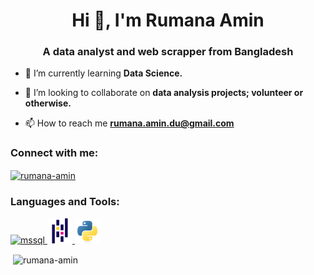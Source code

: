 <h1 align="center">Hi 👋, I'm Rumana Amin</h1>
<h3 align="center">A data analyst and web scrapper from Bangladesh</h3>

- 🌱 I’m currently learning **Data Science.**

- 👯 I’m looking to collaborate on **data analysis projects; volunteer or otherwise.**

- 📫 How to reach me **rumana.amin.du@gmail.com**

<h3 align="left">Connect with me:</h3>
<p align="left">
<a href="https://linkedin.com/in/rumana-amin" target="blank"><img align="center" src="https://raw.githubusercontent.com/rahuldkjain/github-profile-readme-generator/master/src/images/icons/Social/linked-in-alt.svg" alt="rumana-amin" height="30" width="40" /></a>
</p>

<h3 align="left">Languages and Tools:</h3>
<p align="left"> <a href="https://www.microsoft.com/en-us/sql-server" target="_blank" rel="noreferrer"> <img src="https://www.svgrepo.com/show/303229/microsoft-sql-server-logo.svg" alt="mssql" width="40" height="40"/> </a> <a href="https://pandas.pydata.org/" target="_blank" rel="noreferrer"> <img src="https://raw.githubusercontent.com/devicons/devicon/2ae2a900d2f041da66e950e4d48052658d850630/icons/pandas/pandas-original.svg" alt="pandas" width="40" height="40"/> </a> <a href="https://www.python.org" target="_blank" rel="noreferrer"> <img src="https://raw.githubusercontent.com/devicons/devicon/master/icons/python/python-original.svg" alt="python" width="40" height="40"/> </a> </p>
<p>&nbsp;<img align="center" src="https://github-readme-stats.vercel.app/api?username=rumana-amin&show_icons=true&locale=en" alt="rumana-amin" /></p>
<!---
rumana-amin/rumana-amin is a ✨ special ✨ repository because its `README.md` (this file) appears on your GitHub profile.
You can click the Preview link to take a look at your changes.
--->
